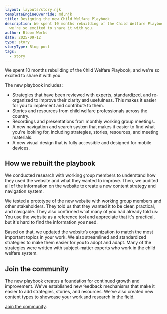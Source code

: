 ```yaml
---
layout: layouts/story.njk
templateEngineOverride: md,njk
title: Designing the new Child Welfare Playbook
description: We spent 10 months rebuilding of the Child Welfare Playbook, and
  we're so excited to share it with you.
author: Bloom Works
date: 2025-09-12
type: story
storyType: Blog post
tags:
  - story
---
```

We spent 10 months rebuilding of the Child Welfare Playbook, and we're so excited to share it with you.

The new playbook includes:

* Strategies that have been reviewed with experts, standardized, and re-organized to improve their clarity and usefulness. This makes it easier for you to implement and contribute to them.
* Stories and resources from child welfare professionals across the country.
* Recordings and presentations from monthly working group meetings.
* A new navigation and search system that makes it easier to find what you're looking for, including strategies, stories, resources, and meeting materials.
* A new visual design that is fully accessible and designed for mobile devices.

## How we rebuilt the playbook

We conducted research with working group members to understand how they used the website and what they wanted to improve. Then, we audited all of the information on the website to create a new content strategy and navigation system.

We tested a prototype of the new website with working group members and other stakeholders. They told us that they wanted it to be clear, practical, and navigable. They also confirmed what many of you had already told us: You use the website as a reference tool and appreciate that it's practical, but it's hard to find the information you need.

Based on that, we updated the website’s organization to match the most important topics in your work. We also streamlined and standardized strategies to make them easier for you to adopt and adapt. Many of the strategies were written with subject-matter experts who work in the child welfare system.

## Join the community

The new playbook creates a foundation for continued growth and improvement. We've established new feedback mechanisms that make it easier to add strategies, stories, and resources. We've also created new content types to showcase your work and research in the field.

[Join the community](https://childwelfareplaybook.com/about/).
